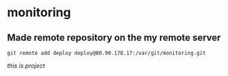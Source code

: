 # monitoring

## Made remote repository on the my remote server
``
git remote add deploy deploy@80.90.178.17:/var/git/monitoring.git
``

*this is project*